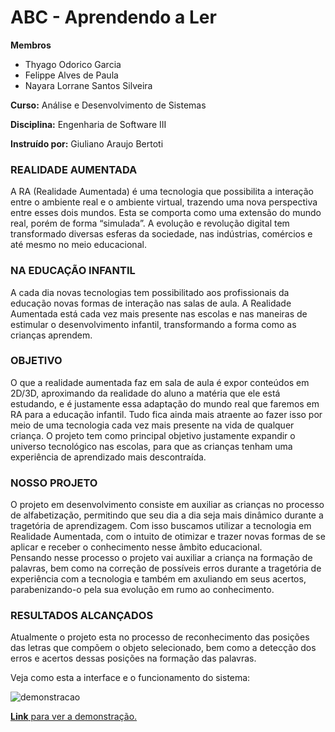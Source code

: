 # ABC - Aprendendo a Ler
<strong>Membros</strong>

- Thyago Odorico Garcia
- Felippe Alves de Paula
- Nayara Lorrane Santos Silveira


<strong>Curso:</strong> Análise e Desenvolvimento de Sistemas

<strong>Disciplina:</strong> Engenharia de Software III

<strong>Instruído por:</strong> Giuliano Araujo Bertoti

<h3>REALIDADE AUMENTADA</h3>
<p>A RA (Realidade Aumentada) é uma tecnologia que possibilita a interação entre o ambiente real e
o ambiente virtual, trazendo uma nova perspectiva entre esses dois mundos. Esta se comporta
como uma extensão do mundo real, porém de forma “simulada”.
A evolução e revolução digital tem transformado diversas esferas da sociedade, nas indústrias,
comércios e até mesmo no meio educacional.</p>

<h3>NA EDUCAÇÃO INFANTIL</h3>
<p>A cada dia novas tecnologias tem possibilitado aos profissionais da educação novas formas de
interação nas salas de aula. A Realidade Aumentada está cada vez mais presente nas escolas e
nas maneiras de estimular o desenvolvimento infantil, transformando a forma como as crianças
aprendem.</p>

<h3>OBJETIVO</h3>
<p>O que a realidade aumentada faz em sala de aula é expor conteúdos em 2D/3D, aproximando da
realidade do aluno a matéria que ele está estudando, e é justamente essa adaptação do mundo
real que faremos em RA para a educação infantil. Tudo fica ainda mais atraente ao fazer isso por
meio de uma tecnologia cada vez mais presente na vida de qualquer criança.
O projeto tem como principal objetivo justamente expandir o universo tecnológico nas escolas,
para que as crianças tenham uma experiência de aprendizado mais descontraída.</p>

<h3>NOSSO PROJETO</h3>
<p>O projeto em desenvolvimento consiste em auxiliar as crianças no processo de
alfabetização, permitindo que seu dia a dia seja mais dinâmico durante a tragetória de aprendizagem. Com isso buscamos utilizar a tecnologia em Realidade Aumentada, com o intuito de otimizar e trazer novas formas de se aplicar e receber o conhecimento nesse âmbito educacional.<br>Pensando nesse processo o projeto vai auxiliar a criança na formação de palavras, bem como na correção de possíveis erros durante a tragetória de experiência com a tecnologia e também em axuliando em seus acertos, parabenizando-o pela sua evolução em rumo ao conhecimento.</p>

<h3>RESULTADOS ALCANÇADOS</h3>
<p>Atualmente o projeto esta no processo de reconhecimento das posições das letras que compõem o objeto selecionado, bem como a detecção dos erros e acertos dessas posições na formação das palavras.</p>
<p>Veja como esta a interface e o funcionamento do sistema:</p>

![demonstracao](img/demonstracao.gif)

[**Link** para ver a demonstração.](https://togarci.github.io/ABC_AprendendoLer/Index.html)
